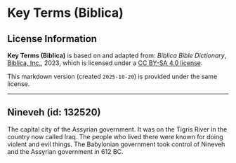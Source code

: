 # Key Terms (Biblica)

## License Information

**Key Terms (Biblica)** is based on and adapted from: _Biblica Bible Dictionary_, [Biblica, Inc.](https://www.biblica.com/), 2023, which is licensed under a [CC BY-SA 4.0 license](https://creativecommons.org/licenses/by-sa/4.0/legalcode.en).

This markdown version (created `2025-10-20`) is provided under the same license.



--------------------------------

## Nineveh (id: 132520)

The capital city of the Assyrian government. It was on the Tigris River in the country now called Iraq. The people who lived there were known for doing violent and evil things. The Babylonian government took control of Nineveh and the Assyrian government in 612 BC.


